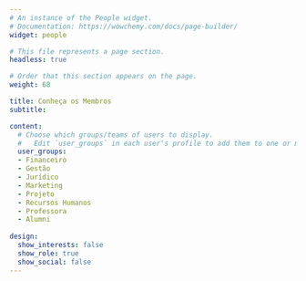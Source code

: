 ```yaml
---
# An instance of the People widget.
# Documentation: https://wowchemy.com/docs/page-builder/
widget: people

# This file represents a page section.
headless: true

# Order that this section appears on the page.
weight: 68

title: Conheça os Membros
subtitle:

content:
  # Choose which groups/teams of users to display.
  #   Edit `user_groups` in each user's profile to add them to one or more of these groups.
  user_groups:
  - Financeiro
  - Gestão
  - Jurídico
  - Marketing
  - Projeto
  - Recursos Humanos
  - Professora
  - Alumni
  
design:
  show_interests: false
  show_role: true
  show_social: false
---
```

